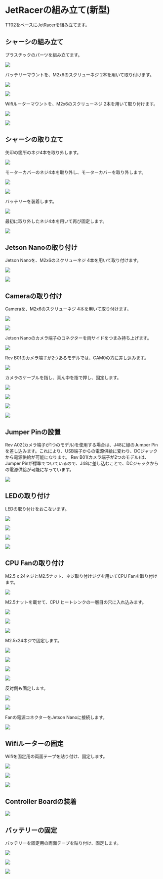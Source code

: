 # JetRacerの組み立て(新型)

TT02をベースにJetRacerを組み立てます。

## シャーシの組み立て

プラスチックのパーツを組み立てます。

![](./img/kit2_001.jpg)

バッテリーマウントを、M2x6のスクリューネジ 2本を用いて取り付けます。
 
![](./img/kit2_002.jpg)

![](./img/kit2_003.jpg)

Wifiルーターマウントを、M2x6のスクリューネジ 2本を用いて取り付けます。

![](./img/kit2_004.jpg)

![](./img/kit2_005.jpg)

## シャーシの取り立て

矢印の箇所のネジ4本を取り外します。

![](./img/kit2_006.jpg)

モーターカバーのネジ4本を取り外し、モーターカバーを取り外します。

![](./img/kit2_007.jpg)

![](./img/kit2_008.jpg)

バッテリーを装着します。

![](./img/kit2_041.jpg)

最初に取り外したネジ4本を用いて再び固定します。

![](./img/kit2_009.jpg)


## Jetson Nanoの取り付け

Jetson Nanoを、M2x6のスクリューネジ 4本を用いて取り付けます。

![](./img/kit2_010.jpg)

![](./img/kit2_011.jpg)

## Cameraの取り付け

Cameraを、M2x6のスクリューネジ 4本を用いて取り付けます。

![](./img/kit2_012.jpg)

![](./img/kit2_013.jpg)

Jetson Nanoのカメラ端子のコネクターを両サイドをつまみ持ち上げます。

![](./img/kit011.png)

Rev B01のカメラ端子が2つあるモデルでは、CAM0の方に差し込みます。

![](./img/kit011_4.png)

カメラのケーブルを指し、真ん中を指で押し、固定します。

![](./img/kit012.png)

![](./img/kit2_014.jpg)

![](./img/kit2_015.jpg)

![](./img/kit2_016.jpg)

## Jumper Pinの設置

Rev A02(カメラ端子が1つのモデル)を使用する場合は、J48に緑のJumper Pinを差し込みます。これにより、USB端子からの電源供給に変わり、DCジャックから電源供給が可能になります。
Rev B01(カメラ端子が2つのモデル)は、Jumper Pinが標準でついているので、J48に差し込むことで、DCジャックからの電源供給が可能になっています。

![](./img/kit016_2.jpg)

## LEDの取り付け

LEDの取り付けをおこないます。

![](./img/kit2_017.jpg)

![](./img/kit2_018.jpg)

![](./img/kit2_019.jpg)

![](./img/kit2_020.jpg)

## CPU Fanの取り付け

M2.5 x 24ネジとM2.5ナット、ネジ取り付けジグを用いてCPU Fanを取り付けます。

![](./img/kit2_021.jpg)

M2.5ナットを載せて、CPU ヒートシンクの一層目の穴に入れ込みます。

![](./img/kit2_022.jpg)

![](./img/kit2_023.jpg)

![](./img/kit2_024.jpg)

M2.5x24ネジで固定します。

![](./img/kit2_025.jpg)

![](./img/kit2_026.jpg)

![](./img/kit2_027.jpg)

![](./img/kit2_028.jpg)

反対側も固定します。

![](./img/kit2_029.jpg)

![](./img/kit2_030.jpg)

Fanの電源コネクターをJetson Nanoに接続します。

![](./img/kit2_031.jpg)

## Wifiルーターの固定

Wifiを固定用の両面テープを貼り付け、固定します。

![](./img/kit2_032.jpg)

![](./img/kit2_033.jpg)

![](./img/kit2_034.jpg)

## Controller Boardの装着

![](./img/kit2_039.jpg)

## バッテリーの固定

バッテリーを固定用の両面テープを貼り付け、固定します。

![](./img/kit2_036.jpg)

![](./img/kit2_037.jpg)

![](./img/kit2_038.jpg)


